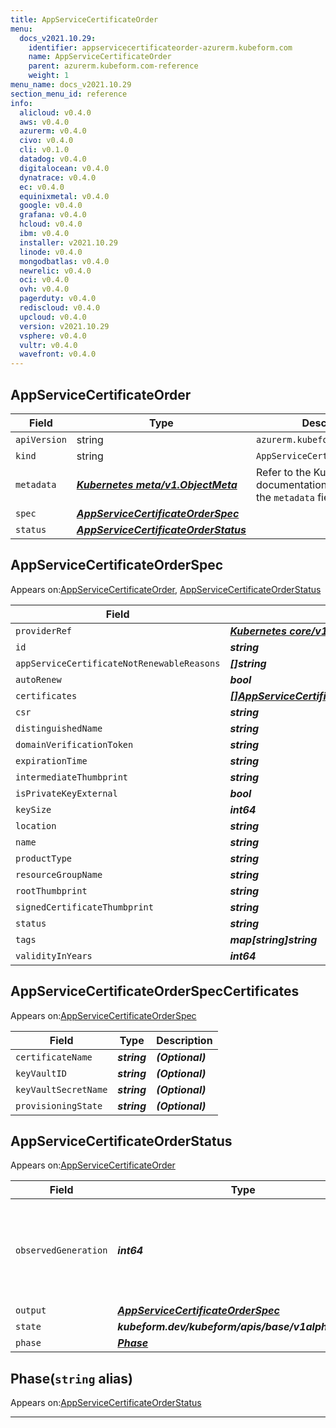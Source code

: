 ```yaml
---
title: AppServiceCertificateOrder
menu:
  docs_v2021.10.29:
    identifier: appservicecertificateorder-azurerm.kubeform.com
    name: AppServiceCertificateOrder
    parent: azurerm.kubeform.com-reference
    weight: 1
menu_name: docs_v2021.10.29
section_menu_id: reference
info:
  alicloud: v0.4.0
  aws: v0.4.0
  azurerm: v0.4.0
  civo: v0.4.0
  cli: v0.1.0
  datadog: v0.4.0
  digitalocean: v0.4.0
  dynatrace: v0.4.0
  ec: v0.4.0
  equinixmetal: v0.4.0
  google: v0.4.0
  grafana: v0.4.0
  hcloud: v0.4.0
  ibm: v0.4.0
  installer: v2021.10.29
  linode: v0.4.0
  mongodbatlas: v0.4.0
  newrelic: v0.4.0
  oci: v0.4.0
  ovh: v0.4.0
  pagerduty: v0.4.0
  rediscloud: v0.4.0
  upcloud: v0.4.0
  version: v2021.10.29
  vsphere: v0.4.0
  vultr: v0.4.0
  wavefront: v0.4.0
---
```


## AppServiceCertificateOrder
| Field | Type | Description |
| ------ | ----- | ----------- |
| `apiVersion` | string | `azurerm.kubeform.com/v1alpha1` |
|    `kind` | string | `AppServiceCertificateOrder` |
| `metadata` | ***[Kubernetes meta/v1.ObjectMeta](https://v1-18.docs.kubernetes.io/docs/reference/generated/kubernetes-api/v1.18/#objectmeta-v1-meta)***|Refer to the Kubernetes API documentation for the fields of the `metadata` field.|
| `spec` | ***[AppServiceCertificateOrderSpec](#appservicecertificateorderspec)***||
| `status` | ***[AppServiceCertificateOrderStatus](#appservicecertificateorderstatus)***||
## AppServiceCertificateOrderSpec

Appears on:[AppServiceCertificateOrder](#appservicecertificateorder), [AppServiceCertificateOrderStatus](#appservicecertificateorderstatus)

| Field | Type | Description |
| ------ | ----- | ----------- |
| `providerRef` | ***[Kubernetes core/v1.LocalObjectReference](https://v1-18.docs.kubernetes.io/docs/reference/generated/kubernetes-api/v1.18/#localobjectreference-v1-core)***||
| `id` | ***string***||
| `appServiceCertificateNotRenewableReasons` | ***[]string***| ***(Optional)*** |
| `autoRenew` | ***bool***| ***(Optional)*** |
| `certificates` | ***[[]AppServiceCertificateOrderSpecCertificates](#appservicecertificateorderspeccertificates)***| ***(Optional)*** |
| `csr` | ***string***| ***(Optional)*** |
| `distinguishedName` | ***string***| ***(Optional)*** |
| `domainVerificationToken` | ***string***| ***(Optional)*** |
| `expirationTime` | ***string***| ***(Optional)*** |
| `intermediateThumbprint` | ***string***| ***(Optional)*** |
| `isPrivateKeyExternal` | ***bool***| ***(Optional)*** |
| `keySize` | ***int64***| ***(Optional)*** |
| `location` | ***string***||
| `name` | ***string***||
| `productType` | ***string***| ***(Optional)*** |
| `resourceGroupName` | ***string***||
| `rootThumbprint` | ***string***| ***(Optional)*** |
| `signedCertificateThumbprint` | ***string***| ***(Optional)*** |
| `status` | ***string***| ***(Optional)*** |
| `tags` | ***map[string]string***| ***(Optional)*** |
| `validityInYears` | ***int64***| ***(Optional)*** |
## AppServiceCertificateOrderSpecCertificates

Appears on:[AppServiceCertificateOrderSpec](#appservicecertificateorderspec)

| Field | Type | Description |
| ------ | ----- | ----------- |
| `certificateName` | ***string***| ***(Optional)*** |
| `keyVaultID` | ***string***| ***(Optional)*** |
| `keyVaultSecretName` | ***string***| ***(Optional)*** |
| `provisioningState` | ***string***| ***(Optional)*** |
## AppServiceCertificateOrderStatus

Appears on:[AppServiceCertificateOrder](#appservicecertificateorder)

| Field | Type | Description |
| ------ | ----- | ----------- |
| `observedGeneration` | ***int64***| ***(Optional)*** Resource generation, which is updated on mutation by the API Server.|
| `output` | ***[AppServiceCertificateOrderSpec](#appservicecertificateorderspec)***| ***(Optional)*** |
| `state` | ***kubeform.dev/kubeform/apis/base/v1alpha1.State***| ***(Optional)*** |
| `phase` | ***[Phase](#phase)***| ***(Optional)*** |
## Phase(`string` alias)

Appears on:[AppServiceCertificateOrderStatus](#appservicecertificateorderstatus)

---
